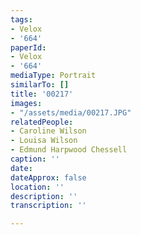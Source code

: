 ```yaml
---
tags:
- Velox
- '664'
paperId:
- Velox
- '664'
mediaType: Portrait
similarTo: []
title: '00217'
images:
- "/assets/media/00217.JPG"
relatedPeople:
- Caroline Wilson
- Louisa Wilson
- Edmund Harpwood Chessell
caption: ''
date: 
dateApprox: false
location: ''
description: ''
transcription: ''

---
```

